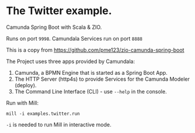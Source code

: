 # The Twitter example.
Camunda Spring Boot with Scala & ZIO.

Runs on port `9998`.
Camundala Services run on port `8888`

This is a copy from https://github.com/pme123/zio-camunda-spring-boot

The Project uses three apps provided by Camundala:
1. Camunda, a BPMN Engine that is started as a Spring Boot App.
1. The HTTP Server (http4s) to provide Services for the Camunda Modeler (deploy).
1. The Command Line Interface (CLI) - use `--help` in the console.

Run with Mill:

`mill -i examples.twitter.run`

`-i` is needed to run Mill in interactive mode.